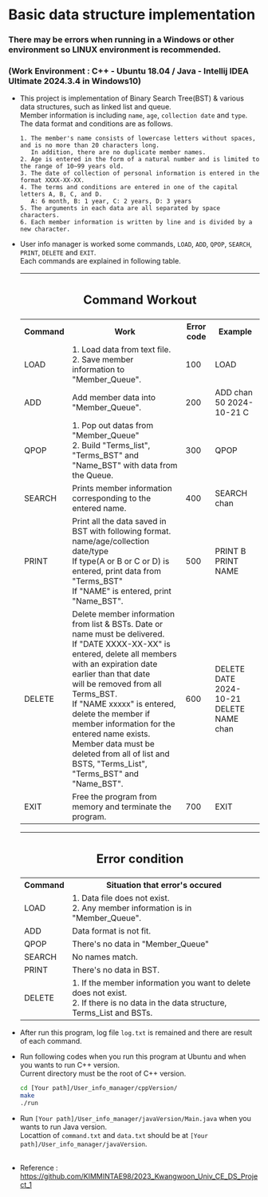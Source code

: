 # Basic data structure implementation
### There may be errors when running in a Windows or other environment so LINUX environment is recommended.
### (Work Environment : C++ - Ubuntu 18.04 / Java - Intellij IDEA Ultimate 2024.3.4 in Windows10)
- This project is implementation of Binary Search Tree(BST) & various data structures, such as linked list and queue.\
Member information is including `name`, `age`, `collection date` and `type`.\
The data format and conditions are as follows.
    ```
    1. The member's name consists of lowercase letters without spaces, and is no more than 20 characters long.
       In addition, there are no duplicate member names.
    2. Age is entered in the form of a natural number and is limited to the range of 10~99 years old.
    3. The date of collection of personal information is entered in the format XXXX-XX-XX.
    4. The terms and conditions are entered in one of the capital letters A, B, C, and D.
       A: 6 month, B: 1 year, C: 2 years, D: 3 years
    5. The arguments in each data are all separated by space characters.
    6. Each member information is written by line and is divided by a new character.
    ```

- User info manager is worked some commands, `LOAD`, `ADD`, `QPOP`, `SEARCH`, `PRINT`, `DELETE` and `EXIT`.\
Each commands are explained in following table.

    <table>
        <tr>
            <th colspan='4'> <h2>Command Workout</h2></td>
        </tr>
        <tr>
            <th> Command </td>
            <th> Work </td>
            <th> Error code </td>
            <th> Example </td>
        </tr>
        <tr>
            <td> LOAD </td>
            <td> 1. Load data from text file.<br/>
                2. Save member information to "Member_Queue".<br/>
            </td>
            <td> 100 </td>
            <td> LOAD </td>
        </tr>
        <tr>
            <td> ADD </td>
            <td> Add member data into "Member_Queue". </td>
            <td> 200 </td>
            <td> ADD chan 50 2024-10-21 C </td>
        </tr>
        <tr>
            <td> QPOP </td>
            <td> 1. Pop out datas from "Member_Queue"<br/>
                2. Build "Terms_list", "Terms_BST" and "Name_BST" with data from the Queue.</td>
            <td> 300 </td>
            <td> QPOP </td>
        </tr>
        <tr>
            <td> SEARCH </td>
            <td> Prints member information corresponding to the entered name. </td>
            <td> 400 </td>
            <td> SEARCH chan </td>
        </tr>
        <tr>
            <td> PRINT </td>
            <td> Print all the data saved in BST with following format.<br/>
                name/age/collection date/type<br/>
                If type(A or B or C or D) is entered, print data from "Terms_BST"<br/>
                If "NAME" is entered, print "Name_BST".
            </td>
            <td> 500 </td>
            <td> PRINT B<br/>PRINT NAME </td>
        </tr>
        <tr>
            <td> DELETE </td>
            <td> Delete member information from list & BSTs. Date or name must be delivered.<br/>
                If "DATE XXXX-XX-XX" is entered, delete all members with an expiration date earlier than that date<br/>
                will be removed from all Terms_BST.<br/>
                If "NAME xxxxx" is entered, delete the member if member information for the entered name exists.<br/>
                Member data must be deleted from all of list and BSTS, "Terms_List", "Terms_BST" and "Name_BST".
            </td>
            <td> 600 </td>
            <td>  DELETE DATE 2024-10-21<br/>
                DELETE NAME chan
            </td>
        </tr>
        <tr>
            <td> EXIT </td>
            <td> Free the program from memory and terminate the program. </td>
            <td> 700 </td>
            <td> EXIT </td>
        </tr>
    </table>

    <table>
        <tr>
            <th colspan='2'> <h2>Error condition</h2></td>
        </tr>
        <tr>
            <th> Command </td>
            <th> Situation that error's occured </td>
        </tr>
        <tr>
            <td> LOAD </td>
            <td> 1. Data file does not exist.<br/>
                2. Any member information is in "Member_Queue".<br/>
            </td>
        </tr>
        <tr>
            <td> ADD </td>
            <td> Data format is not fit. </td>
        </tr>
        <tr>
            <td> QPOP </td>
            <td> There's no data in "Member_Queue"</td>
        </tr>
        <tr>
            <td> SEARCH </td>
            <td> No names match. </td>
        </tr>
        <tr>
            <td> PRINT </td>
            <td> There's no data in BST.</td>
        </tr>
        <tr>
            <td> DELETE </td>
            <td> 1. If the member information you want to delete does not exist. <br/>
                2. If there is no data in the data structure, Terms_List and BSTs.
            </td>
            </td>
        </tr>
    </table>

- After run this program, log file `log.txt` is remained and there are result of each command.
- Run following codes when you run this program at Ubuntu and when you wants to run C++ version.<br/>
  Current directory must be the root of C++ version.
    ``` bash
    cd [Your path]/User_info_manager/cppVersion/
    make
    ./run
    ```

- Run `[Your path]/User_info_manager/javaVersion/Main.java` when you wants to run Java version.<br/>
  Locattion of `command.txt` and `data.txt` should be at `[Your path]/User_info_manager/javaVersion`. <br/><br/>
- Reference : https://github.com/KIMMINTAE98/2023_Kwangwoon_Univ_CE_DS_Project_1